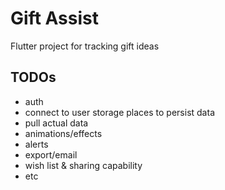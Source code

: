 # Gift Assist

Flutter project for tracking gift ideas


## TODOs

- auth
- connect to user storage places to persist data
- pull actual data
- animations/effects
- alerts 
- export/email
- wish list & sharing capability
- etc